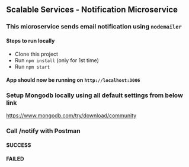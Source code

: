 ## Scalable Services - Notification Microservice

### This microservice sends email notification using `nodemailer`

#### Steps to run locally

- Clone this project
- Run `npm install` (only for 1st time)
- Run `npm start`

#### App should now be running on `http://localhost:3006`

### Setup Mongodb locally using all default settings from below link
https://www.mongodb.com/try/download/community

### Call /notify with Postman
#### SUCCESS
#### FAILED
